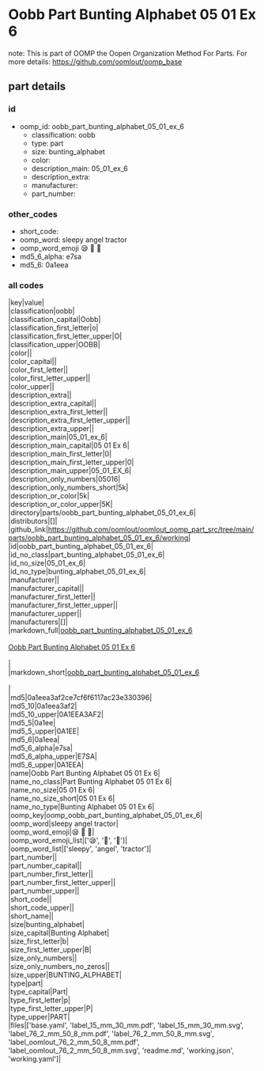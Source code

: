 # Oobb Part Bunting Alphabet 05 01 Ex 6  

note: This is part of OOMP the Oopen Organization Method For Parts. For more details: https://github.com/oomlout/oomp_base

##  part details





### id
* oomp_id: oobb_part_bunting_alphabet_05_01_ex_6
  * classification: oobb
  * type: part
  * size: bunting_alphabet
  * color: 
  * description_main: 05_01_ex_6
  * description_extra: 
  * manufacturer: 
  * part_number: 

### other_codes
* short_code: 
* oomp_word: sleepy angel tractor
* oomp_word_emoji :sleepy: :angel: :tractor:
* md5_6_alpha: e7sa
* md5_6: 0a1eea

### all codes 
|key|value|  
|classification|oobb|  
|classification_capital|Oobb|  
|classification_first_letter|o|  
|classification_first_letter_upper|O|  
|classification_upper|OOBB|  
|color||  
|color_capital||  
|color_first_letter||  
|color_first_letter_upper||  
|color_upper||  
|description_extra||  
|description_extra_capital||  
|description_extra_first_letter||  
|description_extra_first_letter_upper||  
|description_extra_upper||  
|description_main|05_01_ex_6|  
|description_main_capital|05 01 Ex 6|  
|description_main_first_letter|0|  
|description_main_first_letter_upper|0|  
|description_main_upper|05_01_EX_6|  
|description_only_numbers|05016|  
|description_only_numbers_short|5k|  
|description_or_color|5k|  
|description_or_color_upper|5K|  
|directory|parts/oobb_part_bunting_alphabet_05_01_ex_6|  
|distributors|[]|  
|github_link|https://github.com/oomlout/oomlout_oomp_part_src/tree/main/parts/oobb_part_bunting_alphabet_05_01_ex_6/working|  
|id|oobb_part_bunting_alphabet_05_01_ex_6|  
|id_no_class|part_bunting_alphabet_05_01_ex_6|  
|id_no_size|05_01_ex_6|  
|id_no_type|bunting_alphabet_05_01_ex_6|  
|manufacturer||  
|manufacturer_capital||  
|manufacturer_first_letter||  
|manufacturer_first_letter_upper||  
|manufacturer_upper||  
|manufacturers|[]|  
|markdown_full|[oobb_part_bunting_alphabet_05_01_ex_6](https://github.com/oomlout/oomlout_oomp_part_src/tree/main/parts/oobb_part_bunting_alphabet_05_01_ex_6/working)<br>[](https://github.com/oomlout/oomlout_oomp_part_src/tree/main/parts/oobb_part_bunting_alphabet_05_01_ex_6/working)<br>[Oobb Part Bunting Alphabet 05 01 Ex 6](https://github.com/oomlout/oomlout_oomp_part_src/tree/main/parts/oobb_part_bunting_alphabet_05_01_ex_6/working)<br><br>|  
|markdown_short|[oobb_part_bunting_alphabet_05_01_ex_6](https://github.com/oomlout/oomlout_oomp_part_src/tree/main/parts/oobb_part_bunting_alphabet_05_01_ex_6/working)<br><br>|  
|md5|0a1eea3af2ce7cf6f6117ac23e330396|  
|md5_10|0a1eea3af2|  
|md5_10_upper|0A1EEA3AF2|  
|md5_5|0a1ee|  
|md5_5_upper|0A1EE|  
|md5_6|0a1eea|  
|md5_6_alpha|e7sa|  
|md5_6_alpha_upper|E7SA|  
|md5_6_upper|0A1EEA|  
|name|Oobb Part Bunting Alphabet 05 01 Ex 6|  
|name_no_class|Part Bunting Alphabet 05 01 Ex 6|  
|name_no_size|05 01 Ex 6|  
|name_no_size_short|05 01 Ex 6|  
|name_no_type|Bunting Alphabet 05 01 Ex 6|  
|oomp_key|oomp_oobb_part_bunting_alphabet_05_01_ex_6|  
|oomp_word|sleepy angel tractor|  
|oomp_word_emoji|:sleepy: :angel: :tractor:|  
|oomp_word_emoji_list|[':sleepy:', ':angel:', ':tractor:']|  
|oomp_word_list|['sleepy', 'angel', 'tractor']|  
|part_number||  
|part_number_capital||  
|part_number_first_letter||  
|part_number_first_letter_upper||  
|part_number_upper||  
|short_code||  
|short_code_upper||  
|short_name||  
|size|bunting_alphabet|  
|size_capital|Bunting Alphabet|  
|size_first_letter|b|  
|size_first_letter_upper|B|  
|size_only_numbers||  
|size_only_numbers_no_zeros||  
|size_upper|BUNTING_ALPHABET|  
|type|part|  
|type_capital|Part|  
|type_first_letter|p|  
|type_first_letter_upper|P|  
|type_upper|PART|  
|files|['base.yaml', 'label_15_mm_30_mm.pdf', 'label_15_mm_30_mm.svg', 'label_76_2_mm_50_8_mm.pdf', 'label_76_2_mm_50_8_mm.svg', 'label_oomlout_76_2_mm_50_8_mm.pdf', 'label_oomlout_76_2_mm_50_8_mm.svg', 'readme.md', 'working.json', 'working.yaml']|  
